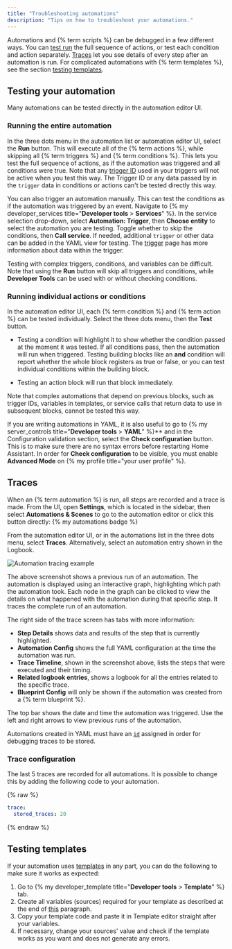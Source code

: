 ```yaml
---
title: "Troubleshooting automations"
description: "Tips on how to troubleshoot your automations."
---
```


Automations and {% term scripts %} can be debugged in a few different ways. You can [test run](#testing-your-automation) the full sequence of actions, or test each condition and action separately. [Traces](#traces) let you see details of every step after an automation is run. For complicated automations with {% term templates %}, see the section [testing templates](#testing-templates).

## Testing your automation

Many automations can be tested directly in the automation editor UI.

### Running the entire automation

In the three dots menu in the automation list or automation editor UI, select the **Run** button. This will execute all of the {% term actions %}, while skipping all {% term triggers %} and {% term conditions %}. This lets you test the full sequence of actions, as if the automation was triggered and all conditions were true. Note that any [trigger ID](/docs/automation/trigger/#trigger-id) used in your triggers will not be active when you test this way. The Trigger ID or any data passed by in the `trigger` data in conditions or actions can't be tested directly this way.

You can also trigger an automation manually. This can test the conditions as if the automation was triggered by an event. Navigate to {% my developer_services title="**Developer tools** > **Services**" %}. In the service selection drop-down, select **Automation: Trigger**, then **Choose entity** to select the automation you are testing. Toggle whether to skip the conditions, then **Call service**. If needed, additional `trigger` or other data can be added in the YAML view for testing. The [trigger](/docs/automation/trigger/) page has more information about data within the trigger.

Testing with complex triggers, conditions, and variables can be difficult. Note that using the **Run** button will skip all triggers and conditions, while **Developer Tools** can be used with or without checking conditions.

### Running individual actions or conditions

In the automation editor UI, each {% term condition %} and {% term action %} can be tested individually. Select the three dots <iconify-icon inline icon="mdi:dots-vertical"></iconify-icon> menu, then the **Test** button.

- Testing a condition will highlight it to show whether the condition passed at the moment it was tested. If all conditions pass, then the automation will run when triggered. Testing building blocks like an **and** condition will report whether the whole block registers as true or false, or you can test individual conditions within the building block.

- Testing an action block will run that block immediately.

Note that complex automations that depend on previous blocks, such as trigger IDs, variables in templates, or service calls that return data to use in subsequent blocks, cannot be tested this way.

If you are writing automations in YAML, it is also useful to go to {% my server_controls title="**Developer tools** > **YAML**" %}** and in the Configuration validation section, select the **Check configuration** button. This is to make sure there are no syntax errors before restarting Home Assistant. In order for **Check configuration** to be visible, you must enable **Advanced Mode** on {% my profile title="your user profile" %}.

## Traces

When an {% term automation %} is run, all steps are recorded and a trace is made. From the UI, open **Settings**, which is located in the sidebar, then select **Automations & Scenes** to go to the automation editor or click this button directly: {% my automations badge %}

From the automation editor UI, or in the automations list in the three dots menu, select **Traces**. Alternatively, select an automation entry shown in the Logbook.

![Automation tracing example](/images/integrations/automation/automation-tracing.png)

The above screenshot shows a previous run of an automation. The automation is displayed using an interactive graph, highlighting which path the automation took. Each node in the graph can be clicked to view the details on what happened with the automation during that specific step. It traces the complete run of an automation.

The right side of the trace screen has tabs with more information:

- **Step Details** shows data and results of the step that is currently highlighted.
- **Automation Config** shows the full YAML configuration at the time the automation was run.
- **Trace Timeline**, shown in the screenshot above, lists the steps that were executed and their timing.
- **Related logbook entries**, shows a logbook for all the entries related to the specific trace.
- **Blueprint Config** will only be shown if the automation was created from a {% term blueprint %}.

The top bar shows the date and time the automation was triggered. Use the left and right arrows to view previous runs of the automation.

Automations created in YAML must have an [`id`](/docs/automation/yaml/#migrating-your-yaml-automations-to-automationsyaml) assigned in order for debugging traces to be stored.

### Trace configuration

The last 5 traces are recorded for all automations. It is possible to change this by adding the following code to your automation.

{% raw %}

```yaml
trace:
  stored_traces: 20
```

{% endraw %}

## Testing templates

If your automation uses [templates](/docs/configuration/templating/) in any part, you can do the following to make sure it works as expected:

1. Go to {% my developer_template title="**Developer tools** > **Template**" %} tab.
2. Create all variables (sources) required for your template as described at the end of [this](https://www.home-assistant.io/docs/configuration/templating/#processing-incoming-data) paragraph.
3. Copy your template code and paste it in Template editor straight after your variables.
4. If necessary, change your sources' value and check if the template works as you want and does not generate any errors.
